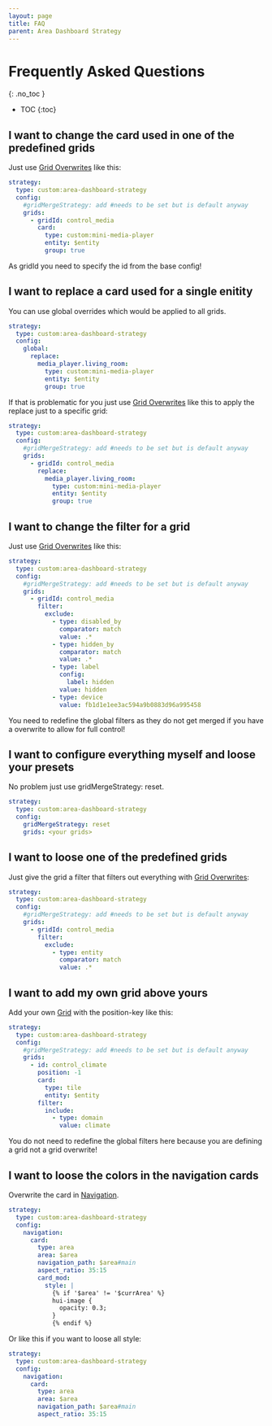 ```yaml
---
layout: page
title: FAQ
parent: Area Dashboard Strategy
---
```


# Frequently Asked Questions
{: .no_toc }

- TOC
{:toc}

## I want to change the card used in one of the predefined grids

Just use [Grid Overwrites](../configuration#grid-overwrites) like this:

```yaml
strategy:
  type: custom:area-dashboard-strategy
  config:
    #gridMergeStrategy: add #needs to be set but is default anyway
    grids:
      - gridId: control_media
        card:
          type: custom:mini-media-player
          entity: $entity
          group: true
```

As gridId you need to specify the id from the base config!

## I want to replace a card used for a single enitity

You can use global overrides which would be applied to all grids.

```yaml
strategy:
  type: custom:area-dashboard-strategy
  config:
    global:
      replace:
        media_player.living_room:
          type: custom:mini-media-player
          entity: $entity
          group: true
```

If that is problematic for you just use [Grid Overwrites](../configuration#grid-overwrites) like this to apply the replace just to a specific grid:

```yaml
strategy:
  type: custom:area-dashboard-strategy
  config:
    #gridMergeStrategy: add #needs to be set but is default anyway
    grids:
      - gridId: control_media
        replace:
          media_player.living_room:
            type: custom:mini-media-player
            entity: $entity
            group: true
```

## I want to change the filter for a grid

Just use [Grid Overwrites](../configuration#grid-overwrites) like this:

```yaml
strategy:
  type: custom:area-dashboard-strategy
  config:
    #gridMergeStrategy: add #needs to be set but is default anyway
    grids:
      - gridId: control_media
        filter:
          exclude:
            - type: disabled_by
              comparator: match
              value: .*
            - type: hidden_by
              comparator: match
              value: .*
            - type: label
              config:
                label: hidden
              value: hidden
            - type: device
              value: fb1d1e1ee3ac594a9b0883d96a995458
```

You need to redefine the global filters as they do not get merged if you have a overwrite to allow for full control!

## I want to configure everything myself and loose your presets

No problem just use gridMergeStrategy: reset.

```yaml
strategy:
  type: custom:area-dashboard-strategy
  config:
    gridMergeStrategy: reset
    grids: <your grids>
```

## I want to loose one of the predefined grids

Just give the grid a filter that filters out everything with [Grid Overwrites](../configuration#grid-overwrites):

```yaml
strategy:
  type: custom:area-dashboard-strategy
  config:
    #gridMergeStrategy: add #needs to be set but is default anyway
    grids:
      - gridId: control_media
        filter:
          exclude:
            - type: entity
              comparator: match
              value: .*
```

## I want to add my own grid above yours

Add your own [Grid](../configuration#grid) with the position-key like this:

```yaml
strategy:
  type: custom:area-dashboard-strategy
  config:
    #gridMergeStrategy: add #needs to be set but is default anyway
    grids:
      - id: control_climate
        position: -1
        card:
          type: tile
          entity: $entity
        filter:
          include:
            - type: domain
              value: climate
```

You do not need to redefine the global filters here because you are defining a grid not a grid overwrite!

## I want to loose the colors in the navigation cards

Overwrite the card in [Navigation](../configuration#navigation).

```yaml
strategy:
  type: custom:area-dashboard-strategy
  config:
    navigation:
      card:
        type: area
        area: $area
        navigation_path: $area#main
        aspect_ratio: 35:15
        card_mod:
          style: |
            {% if '$area' != '$currArea' %}
            hui-image {
              opacity: 0.3;
            }
            {% endif %}
```

Or like this if you want to loose all style:

```yaml
strategy:
  type: custom:area-dashboard-strategy
  config:
    navigation:
      card:
        type: area
        area: $area
        navigation_path: $area#main
        aspect_ratio: 35:15
```
